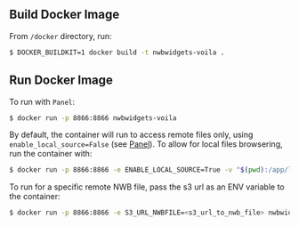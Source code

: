 ## Build Docker Image

From `/docker` directory, run:
```bash
$ DOCKER_BUILDKIT=1 docker build -t nwbwidgets-voila .
```

## Run Docker Image

To run with `Panel`:
```bash
$ docker run -p 8866:8866 nwbwidgets-voila
```

By default, the container will run to access remote files only, using `enable_local_source=False` (see [Panel](https://nwb-widgets.readthedocs.io/en/latest/contents/running_on_jupyter.html#using-panel)). To allow for local files browsering, run the container with:
```bash
$ docker run -p 8866:8866 -e ENABLE_LOCAL_SOURCE=True -v "$(pwd):/app/local_files:ro" nwbwidgets-voila
```

To run for a specific remote NWB file, pass the s3 url as an ENV variable to the container:
```bash
$ docker run -p 8866:8866 -e S3_URL_NWBFILE=<s3_url_to_nwb_file> nwbwidgets-voila
```
